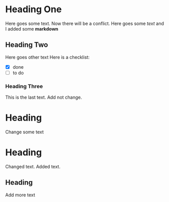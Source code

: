 # Heading One
Here goes some text. Now there will be a conflict.
Here goes some *text* and I added some **markdown**

## Heading Two
Here goes other text
Here is a checklist:
- [x] done
- [ ] to do

### Heading Three
This is the last text. Add not change.

# Heading 
Change some text

# Heading 
Changed text. Added text.

## Heading 
Add more text
